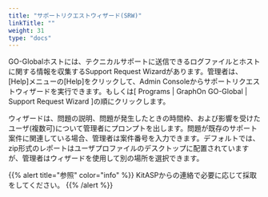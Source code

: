 ```yaml
---
title: "サポートリクエストウィザード(SRW)"
linkTitle: ""
weight: 31
type: "docs"
---
```


GO-Globalホストには、テクニカルサポートに送信できるログファイルとホストに関する情報を収集するSupport Request Wizardがあります。管理者は、[Help]メニューの[Help]をクリックして、Admin Consoleからサポートリクエストウィザードを実行できます。もしくは[ Programs | GraphOn GO-Global | Support Request Wizard ]の順にクリックします。

ウィザードは、問題の説明、問題が発生したときの時間枠、および影響を受けたユーザ(複数可)について管理者にプロンプトを出します。問題が既存のサポート案件に関連している場合、管理者は案件番号を入力できます。デフォルトでは、zip形式のレポートはユーザプロファイルのデスクトップに配置されていますが、管理者はウィザードを使用して別の場所を選択できます。

{{% alert title="参照" color="info" %}}
KitASPからの連絡で必要に応じて採取をしてください。
{{% /alert %}}